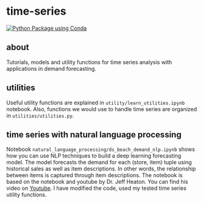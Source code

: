 # time-series

[![Python Package using Conda](https://github.com/vahidnourbakhsh/time-series/actions/workflows/python-app.yml/badge.svg)](https://github.com/vahidnourbakhsh/time-series/actions/workflows/python-app.yml)

## about

Tutorials, models and utility functions for time series analysis with applications in demand forecasting.

## utilities

Useful utility functions are explained in `utility/learn_utilities.ipynb` notebook. Also, functions we would use to handle time series are organized in `utilities/utilities.py`.

## time series with natural language processing

Notebook `natural_language_processing/ds_beach_demand_nlp.ipynb` shows how you can use NLP techniques to build a deep learning forecasting model. The model forecasts the demand for each (store, item) tuple using historical sales as well as item descriptions. In other words, the relationship between items is captured through item descriptions. The notebook is based on the notebook and youtube by Dr. Jeff Heaton. You can find his video on [Youtube](https://youtu.be/zN3LlMOFqxM). I have modified the code, used my tested time series utility functions.
